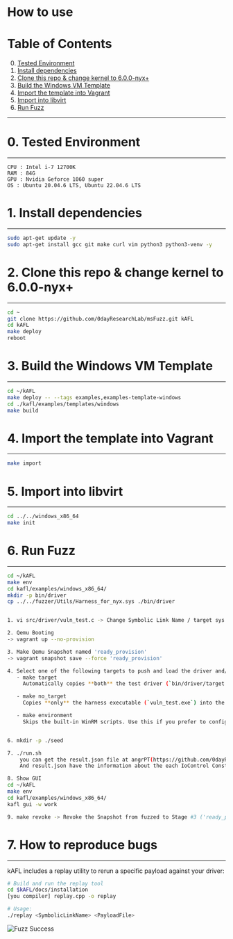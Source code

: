 # How to use

# Table of Contents
0. [Tested Environment](#section-0)
1. [Install dependencies](#section-1)
2. [Clone this repo & change kernel to 6.0.0-nyx+](#section-2)
3. [Build the Windows VM Template](#section-3)
4. [Import the template into Vagrant](#section-4)
5. [Import into libvirt](#section-5)
6. [Run Fuzz](#section-6)


****
# 0. Tested Environment <a name="section-0"></a>
----------------------------------
```
CPU : Intel i-7 12700K
RAM : 84G
GPU : Nvidia Geforce 1060 super
OS : Ubuntu 20.04.6 LTS, Ubuntu 22.04.6 LTS  
```

# 1. Install dependencies <a name="section-1"></a>
----------------------------------
```bash
sudo apt-get update -y
sudo apt-get install gcc git make curl vim python3 python3-venv -y
```

# 2. Clone this repo & change kernel to 6.0.0-nyx+ <a name="section-2"></a>
----------------------------------
```bash
cd ~
git clone https://github.com/0dayResearchLab/msFuzz.git kAFL
cd kAFL
make deploy
reboot
```

# 3. Build the Windows VM Template <a name="section-3"></a>
----------------------------------
```bash
cd ~/kAFL
make deploy -- --tags examples,examples-template-windows
cd ./kafl/examples/templates/windows
make build
```


# 4. Import the template into Vagrant <a name="section-4"></a>
----------------------------------
```bash
make import
```


# 5. Import into libvirt <a name="section-5"></a>
----------------------------------
```bash
cd ../../windows_x86_64
make init
```


# 6. Run Fuzz <a name="section-6"></a>
----------------------------------
```bash
cd ~/kAFL
make env
cd kafl/examples/windows_x86_64/
mkdir -p bin/driver 
cp ../../fuzzer/Utils/Harness_for_nyx.sys ./bin/driver


1. vi src/driver/vuln_test.c -> Change Symbolic Link Name / target sys (Target Driver Name)

2. Qemu Booting
-> vagrant up --no-provision

3. Make Qemu Snapshot named 'ready_provision'
-> vagrant snapshot save --force 'ready_provision'

4. Select one of the following targets to push and load the driver and/or harness into the guest VM via WinRM:
   - make target
     Automatically copies **both** the test driver (`bin/driver/target.sys`) and the harness executable (`bin/driver/vuln_test.exe`) into the VM and loads them.

   - make no_target
     Copies **only** the harness executable (`vuln_test.exe`) into the VM and loads it, no test driver is deployed.

   - make environment
     Skips the built‑in WinRM scripts. Use this if you prefer to configure the QEMU/WinRM environment manually.


6. mkdir -p ./seed

7. ./run.sh
    you can get the result.json file at angrPT(https://github.com/0dayResearchLab/angrPT)
    And result.json have the information about the each IoControl Constraint and Global Variable dependencies.

8. Show GUI
cd ~/kAFL
make env
cd kafl/examples/windows_x86_64/
kafl gui -w work

9. make revoke -> Revoke the Snapshot from fuzzed to Stage #3 ('ready_provison')
```

# 7. How to reproduce bugs <a name="section-7"></a>
----------------------------------
kAFL includes a replay utility to rerun a specific payload against your driver:

```bash
# Build and run the replay tool
cd $kAFL/docs/installation
[you compiler] replay.cpp -o replay

# Usage:
./replay <SymbolicLinkName> <PayloadFile>
```
![Fuzz Success](fuzzing.png?raw=true)
